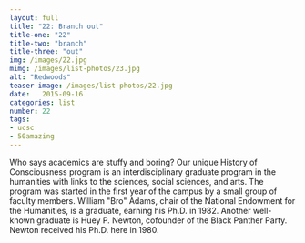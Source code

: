 ```yaml
---
layout: full
title: "22: Branch out"
title-one: "22"
title-two: "branch"
title-three: "out"
img: /images/22.jpg
mimg: /images/list-photos/23.jpg
alt: "Redwoods"
teaser-image: /images/list-photos/22.jpg
date:   2015-09-16
categories: list
number: 22
tags:
- ucsc
- 50amazing
---
```

Who says academics are stuffy and boring? Our unique History of Consciousness program is an interdisciplinary graduate program in the humanities with links to the sciences, social sciences, and arts. The program was started in the first year of the campus by a small group of faculty members. William "Bro" Adams, chair of the National Endowment for the Humanities, is a graduate, earning his Ph.D. in 1982. Another well-known graduate is Huey P. Newton, cofounder of the Black Panther Party. Newton received his Ph.D. here in 1980.